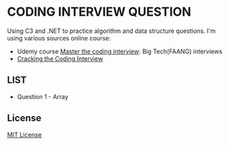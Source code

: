 # CODING INTERVIEW QUESTION

Using C3 and .NET  to practice algorithm and data structure questions.
I'm using various sources online course:
- Udemy course [Master the coding interview](https://bit.ly/3Dr8kQR): Big Tech(FAANG) interviews
- [Cracking the Coding Interview](https://amzn.to/3kEtmUM)

## LIST
 - Question 1 - Array

## License

[MIT License](LICENSE)